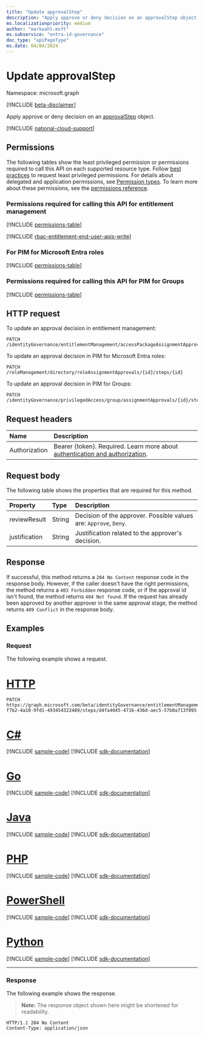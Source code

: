 ```yaml
---
title: "Update approvalStep"
description: "Apply approve or deny decision on an approvalStep object."
ms.localizationpriority: medium
author: "markwahl-msft"
ms.subservice: "entra-id-governance"
doc_type: "apiPageType"
ms.date: 04/04/2024
---
```


# Update approvalStep

Namespace: microsoft.graph

[!INCLUDE [beta-disclaimer](../../includes/beta-disclaimer.md)]

Apply approve or deny decision on an [approvalStep](../resources/approvalStep.md) object.

[!INCLUDE [national-cloud-support](../../includes/all-clouds.md)]

## Permissions

The following tables show the least privileged permission or permissions required to call this API on each supported resource type. Follow [best practices](/graph/permissions-overview#best-practices-for-using-microsoft-graph-permissions) to request least privileged permissions. For details about delegated and application permissions, see [Permission types](/graph/permissions-overview#permission-types). To learn more about these permissions, see the [permissions reference](/graph/permissions-reference).

### Permissions required for calling this API for entitlement management

<!-- { "blockType": "permissions", "name": "approvalstep_update", "requestUrls": ["PATCH /identityGovernance/entitlementManagement/accessPackageAssignmentApprovals/{id}/steps/{id}"] } -->
[!INCLUDE [permissions-table](../includes/permissions/approvalstep-update-permissions.md)]

[!INCLUDE [rbac-entitlement-end-user-apis-write](../includes/rbac-for-apis/rbac-entitlement-management-end-user-apis-write.md)]

<a name='for-pim-for-azure-ad-roles'></a>

### For PIM for Microsoft Entra roles

<!-- { "blockType": "permissions", "name": "approvalstep_update_2", "requestUrls": ["PATCH /roleManagement/directory/roleAssignmentApprovals/{id}/steps/{id}"] } -->
[!INCLUDE [permissions-table](../includes/permissions/approvalstep-update-2-permissions.md)]

### Permissions required for calling this API for PIM for Groups

<!-- { "blockType": "permissions", "name": "approvalstep_update_3", "requestUrls": ["PATCH /identityGovernance/privilegedAccess/group/assignmentApprovals/{id}/steps/{id}"] } -->
[!INCLUDE [permissions-table](../includes/permissions/approvalstep-update-3-permissions.md)]

## HTTP request

To update an approval decision in entitlement management:

<!-- { "blockType": "ignored" } -->
```http
PATCH /identityGovernance/entitlementManagement/accessPackageAssignmentApprovals/{id}/steps/{id}
```

To update an approval decision in PIM for Microsoft Entra roles:

<!-- { "blockType": "ignored" } -->
```http
PATCH /roleManagement/directory/roleAssignmentApprovals/{id}/steps/{id}
```

To update an approval decision in PIM for Groups:

<!-- { "blockType": "ignored" } -->
```http
PATCH /identityGovernance/privilegedAccess/group/assignmentApprovals/{id}/steps/{id}
```

## Request headers

| Name      |Description|
|:----------|:----------|
|Authorization|Bearer {token}. Required. Learn more about [authentication and authorization](/graph/auth/auth-concepts).|

## Request body

The following table shows the properties that are required for this method.

| Property       | Type    |Description|
|:---------------|:--------|:----------|
| reviewResult | String | Decision of the approver. Possible values are: `Approve`, `Deny`.|
| justification | String | Justification related to the approver's decision. |


## Response

If successful, this method returns a `204 No Content` response code in the response body. However, if the caller doesn't have the right permissions, the method returns a `403 Forbidden` response code, or if the approval id isn't found, the method returns `404 Not found`. If the request has already been approved by another approver in the same approval stage, the method returns `409 Conflict` in the response body.

## Examples

### Request

The following example shows a request.

# [HTTP](#tab/http)
<!-- {
  "blockType": "request",
  "name": "patch_approvalstep"
}-->

```msgraph-interactive
PATCH https://graph.microsoft.com/beta/identityGovernance/entitlementManagement/accessPackageAssignmentApprovals/abd306ef-f7b2-4a10-9fd1-493454322489/steps/d4fa4045-4716-436d-aec5-57b0a713f095
```

# [C#](#tab/csharp)
[!INCLUDE [sample-code](../includes/snippets/csharp/patch-approvalstep-csharp-snippets.md)]
[!INCLUDE [sdk-documentation](../includes/snippets/snippets-sdk-documentation-link.md)]

# [Go](#tab/go)
[!INCLUDE [sample-code](../includes/snippets/go/patch-approvalstep-go-snippets.md)]
[!INCLUDE [sdk-documentation](../includes/snippets/snippets-sdk-documentation-link.md)]

# [Java](#tab/java)
[!INCLUDE [sample-code](../includes/snippets/java/patch-approvalstep-java-snippets.md)]
[!INCLUDE [sdk-documentation](../includes/snippets/snippets-sdk-documentation-link.md)]

# [PHP](#tab/php)
[!INCLUDE [sample-code](../includes/snippets/php/patch-approvalstep-php-snippets.md)]
[!INCLUDE [sdk-documentation](../includes/snippets/snippets-sdk-documentation-link.md)]

# [PowerShell](#tab/powershell)
[!INCLUDE [sample-code](../includes/snippets/powershell/patch-approvalstep-powershell-snippets.md)]
[!INCLUDE [sdk-documentation](../includes/snippets/snippets-sdk-documentation-link.md)]

# [Python](#tab/python)
[!INCLUDE [sample-code](../includes/snippets/python/patch-approvalstep-python-snippets.md)]
[!INCLUDE [sdk-documentation](../includes/snippets/snippets-sdk-documentation-link.md)]

---

### Response

The following example shows the response.

> **Note:** The response object shown here might be shortened for readability.

<!-- {
  "blockType": "response",
  "truncated": true
} -->

```http
HTTP/1.1 204 No Content
Content-Type: application/json
```

<!-- uuid: 16cd6b66-4b1a-43a1-adaf-3a886856ed98
2021-02-12 14:57:30 UTC -->
<!-- {
  "type": "#page.annotation",
  "description": "patch approvalStep",
  "keywords": "",
  "section": "documentation",
  "tocPath": ""
}-->

